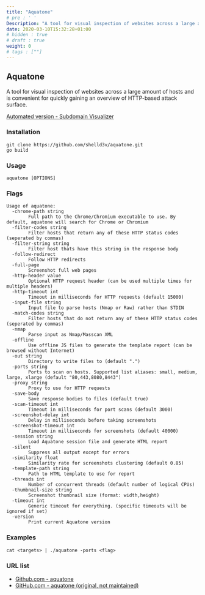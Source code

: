 ```yaml
---
title: "Aquatone"
# pre : ' '
Description: "A tool for visual inspection of websites across a large amount of hosts and is convenient for quickly gaining an overview of HTTP-based attack surface."
date: 2020-03-10T15:32:28+01:00
# hidden : true
# draft : true
weight: 0
# tags : [""]
---
```


## Aquatone

A tool for visual inspection of websites across a large amount of hosts and is convenient for quickly gaining an overview of HTTP-based attack surface.

[Automated version - Subdomain Visualizer](https://github.com/crypt0rr/subdomain-visualizer)

### Installation

```plain
git clone https://github.com/shelld3v/aquatone.git
go build
```

### Usage

```plain
aquatone [OPTIONS]
```

### Flags

```plain
Usage of aquatone:
  -chrome-path string
        Full path to the Chrome/Chromium executable to use. By default, aquatone will search for Chrome or Chromium
  -filter-codes string
        Filter hosts that return any of these HTTP status codes (seperated by commas)
  -filter-string string
        Filter host thats have this string in the response body
  -follow-redirect
        Follow HTTP redirects
  -full-page
        Screenshot full web pages
  -http-header value
        Optional HTTP request header (can be used multiple times for multiple headers)
  -http-timeout int
        Timeout in milliseconds for HTTP requests (default 15000)
  -input-file string
        Input file to parse hosts (Nmap or Raw) rather than STDIN
  -match-codes string
        Filter hosts that do not return any of these HTTP status codes (seperated by commas)
  -nmap
        Parse input as Nmap/Masscan XML
  -offline
        Use offline JS files to generate the template report (can be browsed without Internet)
  -out string
        Directory to write files to (default ".")
  -ports string
        Ports to scan on hosts. Supported list aliases: small, medium, large, xlarge (default "80,443,8080,8443")
  -proxy string
        Proxy to use for HTTP requests
  -save-body
        Save response bodies to files (default true)
  -scan-timeout int
        Timeout in milliseconds for port scans (default 3000)
  -screenshot-delay int
        Delay in milliseconds before taking screenshots
  -screenshot-timeout int
        Timeout in milliseconds for screenshots (default 40000)
  -session string
        Load Aquatone session file and generate HTML report
  -silent
        Suppress all output except for errors
  -similarity float
        Similarity rate for screenshots clustering (default 0.85)
  -template-path string
        Path to HTML template to use for report
  -threads int
        Number of concurrent threads (default number of logical CPUs)
  -thumbnail-size string
        Screenshot thumbnail size (format: width,height)
  -timeout int
        Generic timeout for everything. (specific timeouts will be ignored if set)
  -version
        Print current Aquatone version
```

### Examples

```plain
cat <targets> | ./aquatone -ports <flag>
```

### URL list

* [Github.com - aquatone](https://github.com/shelld3v/aquatone)
* [GitHub.com - aquatone (original, not maintained)](https://github.com/michenriksen/aquatone)
